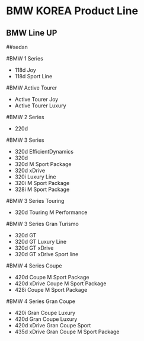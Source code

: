 BMW KOREA Product Line
======================
BMW Line UP
-----------

##sedan

#BMW 1 Series
- 118d Joy
- 118d Sport Line

#BMW Active Tourer
- Active Tourer Joy
- Active Tourer Luxury

#BMW 2 Series
- 220d 

#BMW 3 Series
- 320d EfficientDynamics
- 320d
- 320d M Sport Package
- 320d xDrive
- 320i Luxury Line
- 320i M Sport Package
- 328i M Sport Package

#BMW 3 Series Touring
- 320d Touring M Performance

#BMW 3 Series Gran Turismo
- 320d GT
- 320d GT Luxury Line
- 320d GT xDrive
- 320d GT xDrive Sport line

#BMW 4 Series Coupe
- 420d Coupe M Sport Package
- 420d xDrive Coupe M Sport Package
- 428i Coupe M Sport Package

#BMW 4 Series Gran Coupe
- 420i Gran Coupe Luxury
- 420d Gran Coupe Luxury
- 420d xDrive Gran Coupe Sport
- 435d xDrive Gran Coupe M Sport Package


